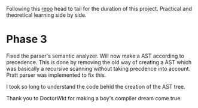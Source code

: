 Following this [repo](https://github.com/DoctorWkt/acwj) head to tail for the duration of this project.
Practical and theoretical learning side by side.

# Phase 3
Fixed the parser's semantic analyzer. Will now make a AST according to precedence.
This is done by removing the old way of creating a AST which was basically a recursive scanning without
taking precdence into account. Pratt parser was implemented to fix this.

I took so long to understand the code behid the creation of the AST tree.

Thank you to DoctorWkt for making a boy's compiler dream come true.
